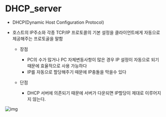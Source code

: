 # DHCP_server

* DHCP(Dynamic Host Configuration Protocol)

* 호스트의 IP주소와 각종 TCP/IP 프로토콜의 기본 설정을 클라이언트에게 자동으로 제공해주는 프로토골을 말함

  * 장점
    * PC의 수가 많거나 PC 자체변동사항이 많은 경우  IP 설정이 자동으로 되기 때문에 효율적으로 사용 가능하다
    * IP를 자동으로 할당해주기 때문에 IP충돌을 막을수 있다

  * 단점
    * DHCP 서버에 의존되기 때문에 서버가 다운되면 IP할당이 제대로 이루어지지 않는다.

![img](https://t1.daumcdn.net/cfile/tistory/2519193C5715E03427)


